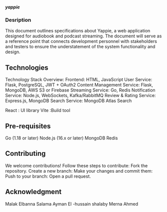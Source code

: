 ##### yappie #####

### Desription ###
This document outlines specifications about Yappie, a web application designed for audiobook and podcast streaming. The document will serve as a reference point that connects development personnel with stakeholders and testers to ensure the understatement of the system functionality and design.

## Technologies ##
Technology Stack Overview:
Frontend: HTML, JavaScript
User Service: Flask, PostgreSQL, JWT + OAuth2
Content Management Service: Flask, MongoDB, AWS S3 or Firebase
Streaming Service: Go, Redis
Notification Service: Node.js, WebSockets, Kafka/RabbitMQ
Review & Rating Service: Express.js, MongoDB
Search Service: MongoDB Atlas Search


React : UI library
Vite :Build tool
## Pre-requisites ##
Go (1.18 or later)
Node.js (16.x or later) 
MongoDB
Redis



## Contributing ## 
We welcome contributions! Follow these steps to contribute:
Fork the repository.
Create a new branch:
Make your changes and commit them:
Push to your branch:
Open a pull request.


## Acknowledgment ##
Malak Elbanna
Salama Ayman
El -hussain shalaby
Merna Ahmed 







###
